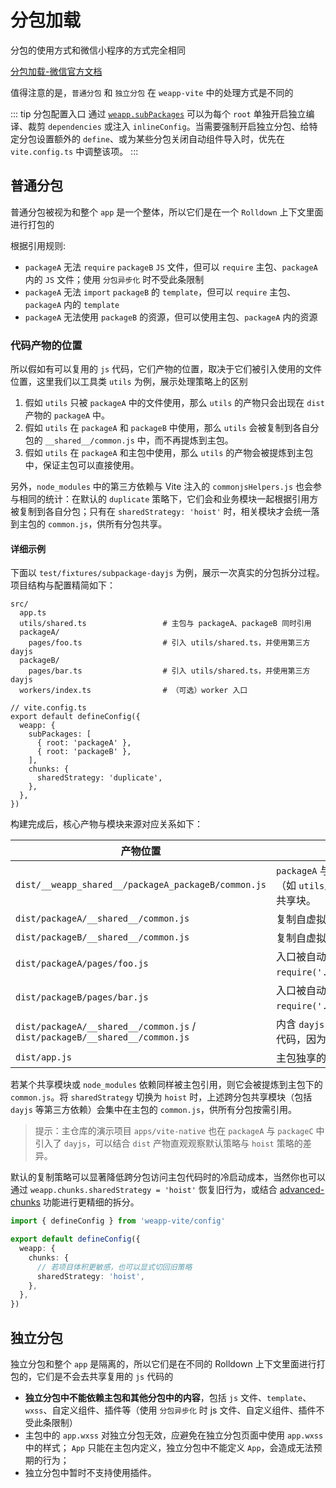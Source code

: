 # 分包加载

分包的使用方式和微信小程序的方式完全相同

[分包加载-微信官方文档](https://developers.weixin.qq.com/miniprogram/dev/framework/subpackages.html)

值得注意的是，`普通分包` 和 `独立分包` 在 `weapp-vite` 中的处理方式是不同的

::: tip 分包配置入口
通过 [`weapp.subPackages`](/config/subpackages-and-worker#weapp-subpackages) 可以为每个 `root` 单独开启独立编译、裁剪 `dependencies` 或注入 `inlineConfig`。当需要强制开启独立分包、给特定分包设置额外的 `define`、或为某些分包关闭自动组件导入时，优先在 `vite.config.ts` 中调整该项。
:::

## 普通分包

普通分包被视为和整个 `app` 是一个整体，所以它们是在一个 `Rolldown` 上下文里面进行打包的

根据引用规则:

- `packageA` 无法 `require` `packageB` `JS` 文件，但可以 `require` 主包、`packageA` 内的 `JS` 文件；使用 `分包异步化` 时不受此条限制
- `packageA` 无法 `import` `packageB` 的 `template`，但可以 `require` 主包、`packageA` 内的 `template`
- `packageA` 无法使用 `packageB` 的资源，但可以使用主包、`packageA` 内的资源

### 代码产物的位置

所以假如有可以复用的 `js` 代码，它们产物的位置，取决于它们被引入使用的文件位置，这里我们以工具类 `utils` 为例，展示处理策略上的区别

1. 假如 `utils` 只被 `packageA` 中的文件使用，那么 `utils` 的产物只会出现在 `dist` 产物的 `packageA` 中。
2. 假如 `utils` 在 `packageA` 和 `packageB` 中使用，那么 `utils` 会被复制到各自分包的 `__shared__/common.js` 中，而不再提炼到主包。
3. 假如 `utils` 在 `packageA` 和主包中使用，那么 `utils` 的产物会被提炼到主包中，保证主包可以直接使用。

另外，`node_modules` 中的第三方依赖与 Vite 注入的 `commonjsHelpers.js` 也会参与相同的统计：在默认的 `duplicate` 策略下，它们会和业务模块一起根据引用方被复制到各自分包；只有在 `sharedStrategy: 'hoist'` 时，相关模块才会统一落到主包的 `common.js`，供所有分包共享。

#### 详细示例

下面以 `test/fixtures/subpackage-dayjs` 为例，展示一次真实的分包拆分过程。项目结构与配置精简如下：

```text
src/
  app.ts
  utils/shared.ts                 # 主包与 packageA、packageB 同时引用
  packageA/
    pages/foo.ts                  # 引入 utils/shared.ts，并使用第三方 dayjs
  packageB/
    pages/bar.ts                  # 引入 utils/shared.ts，并使用第三方 dayjs
  workers/index.ts                # （可选）worker 入口

// vite.config.ts
export default defineConfig({
  weapp: {
    subPackages: [
      { root: 'packageA' },
      { root: 'packageB' },
    ],
    chunks: {
      sharedStrategy: 'duplicate',
    },
  },
})
```

构建完成后，核心产物与模块来源对应关系如下：

| 产物位置                                                                    | 说明                                                                                  |
| --------------------------------------------------------------------------- | ------------------------------------------------------------------------------------- |
| `dist/__weapp_shared__/packageA_packageB/common.js`                         | `packageA` 与 `packageB` 共同引用的模块（如 `utils/shared.ts`），被标记为虚拟共享块。 |
| `dist/packageA/__shared__/common.js`                                        | 复制自虚拟共享块，供 `packageA` 使用。                                                |
| `dist/packageB/__shared__/common.js`                                        | 复制自虚拟共享块，供 `packageB` 使用。                                                |
| `dist/packageA/pages/foo.js`                                                | 入口被自动改写为 `require('../__shared__/common.js')`。                               |
| `dist/packageB/pages/bar.js`                                                | 入口被自动改写为 `require('../__shared__/common.js')`。                               |
| `dist/packageA/__shared__/common.js` / `dist/packageB/__shared__/common.js` | 内含 `dayjs` 等来自 `node_modules` 的依赖代码，因为它们仅被两个分包使用。             |
| `dist/app.js`                                                               | 主包独享的逻辑，仍留在主包目录。                                                      |

若某个共享模块或 `node_modules` 依赖同样被主包引用，则它会被提炼到主包下的 `common.js`。将 `sharedStrategy` 切换为 `hoist` 时，上述跨分包共享模块（包括 `dayjs` 等第三方依赖）会集中在主包的 `common.js`，供所有分包按需引用。

> 提示：主仓库的演示项目 `apps/vite-native` 也在 `packageA` 与 `packageC` 中引入了 `dayjs`，可以结合 `dist` 产物直观观察默认策略与 `hoist` 策略的差异。

默认的复制策略可以显著降低跨分包访问主包代码时的冷启动成本，当然你也可以通过 `weapp.chunks.sharedStrategy = 'hoist'` 恢复旧行为，或结合 [advanced-chunks](https://rolldown.rs/guide/in-depth/advanced-chunks) 功能进行更精细的拆分。

```ts
import { defineConfig } from 'weapp-vite/config'

export default defineConfig({
  weapp: {
    chunks: {
      // 若项目体积更敏感，也可以显式切回旧策略
      sharedStrategy: 'hoist',
    },
  },
})
```

## 独立分包

独立分包和整个 `app` 是隔离的，所以它们是在不同的 Rolldown 上下文里面进行打包的，它们是不会去共享复用的 `js` 代码的

- **独立分包中不能依赖主包和其他分包中的内容**，包括 `js` 文件、`template`、`wxss`、自定义组件、插件等（使用 `分包异步化` 时 js 文件、自定义组件、插件不受此条限制）
- 主包中的 `app.wxss` 对独立分包无效，应避免在独立分包页面中使用 `app.wxss` 中的样式；
  `App` 只能在主包内定义，独立分包中不能定义 `App`，会造成无法预期的行为；
- 独立分包中暂时不支持使用插件。
